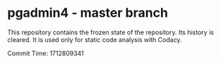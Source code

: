 # pgadmin4 - master branch

This repository contains the frozen state of the repository.
Its history is cleared. It is used only for static code
analysis with Codacy.

Commit Time: 1712809341